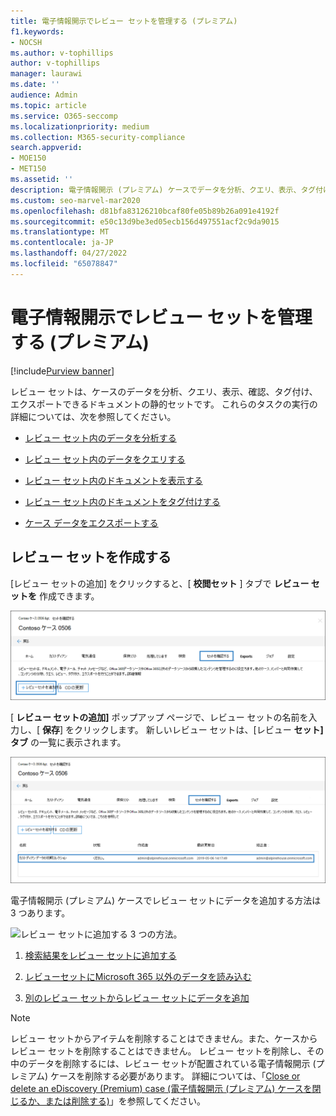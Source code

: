 ```yaml
---
title: 電子情報開示でレビュー セットを管理する (プレミアム)
f1.keywords:
- NOCSH
ms.author: v-tophillips
author: v-tophillips
manager: laurawi
ms.date: ''
audience: Admin
ms.topic: article
ms.service: O365-seccomp
ms.localizationpriority: medium
ms.collection: M365-security-compliance
search.appverid:
- MOE150
- MET150
ms.assetid: ''
description: 電子情報開示 (プレミアム) ケースでデータを分析、クエリ、表示、タグ付け、エクスポートできるように、レビュー セットを管理する方法について説明します。
ms.custom: seo-marvel-mar2020
ms.openlocfilehash: d81bfa83126210bcaf80fe05b89b26a091e4192f
ms.sourcegitcommit: e50c13d9be3ed05ecb156d497551acf2c9da9015
ms.translationtype: MT
ms.contentlocale: ja-JP
ms.lasthandoff: 04/27/2022
ms.locfileid: "65078847"
---
```

# <a name="manage-review-sets-in-ediscovery-premium"></a>電子情報開示でレビュー セットを管理する (プレミアム)

[!include[Purview banner](../includes/purview-rebrand-banner.md)]

レビュー セットは、ケースのデータを分析、クエリ、表示、確認、タグ付け、エクスポートできるドキュメントの静的セットです。 これらのタスクの実行の詳細については、次を参照してください。

- [レビュー セット内のデータを分析する](analyzing-data-in-review-set.md)

- [レビュー セット内のデータをクエリする](review-set-search.md)

- [レビュー セット内のドキュメントを表示する](view-documents-in-review-set.md)

- [レビュー セット内のドキュメントをタグ付けする](tagging-documents.md)

- [ケース データをエクスポートする](exporting-data-ediscover20.md)

## <a name="create-a-review-set"></a>レビュー セットを作成する

[レビュー セットの追加] をクリックすると、[ **校閲セット** ] タブで **レビュー セットを** 作成できます。

![レビュー セットを追加します。](../media/f45c51d9-585d-47d1-b7fb-0288715e0b6a.png)

[ **レビュー セットの追加]** ポップアップ ページで、レビュー セットの名前を入力し、[ **保存**] をクリックします。 新しいレビュー セットは、[レビュー **セット] タブ** の一覧に表示されます。

![[校閲セット] タブに新しいレビュー セットが一覧表示されます。](../media/AeDnewreviewset.png)

電子情報開示 (プレミアム) ケースでレビュー セットにデータを追加する方法は 3 つあります。

![レビュー セットに追加する 3 つの方法。](../media/1f1f4efd-c03b-4255-bc3d-df358e56549c.png)

1. [検索結果をレビュー セットに追加する](add-data-to-review-set.md)

2. [レビューセットにMicrosoft 365 以外のデータを読み込む](load-non-Office-365-data-into-a-review-set.md)

3. [別のレビュー セットからレビュー セットにデータを追加](add-data-to-review-set-from-another-review-set.md)

> [!NOTE]
> レビュー セットからアイテムを削除することはできません。また、ケースからレビュー セットを削除することはできません。 レビュー セットを削除し、その中のデータを削除するには、レビュー セットが配置されている電子情報開示 (プレミアム) ケースを削除する必要があります。 詳細については、「[Close or delete an eDiscovery (Premium) case (電子情報開示 (プレミアム) ケースを閉じるか、または削除する)](close-or-delete-case.md)」を参照してください。
